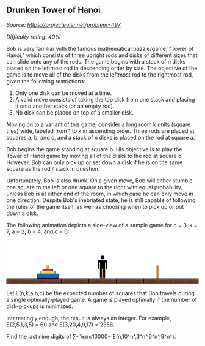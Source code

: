 Drunken Tower of Hanoi
----------------------

*Source: https://projecteuler.net/problem=497*


*Difficulty rating: 40%*

Bob is very familiar with the famous mathematical puzzle/game, "Tower of
Hanoi," which consists of three upright rods and disks of different
sizes that can slide onto any of the rods. The game begins with a stack
of n disks placed on the leftmost rod in descending order by size. The
objective of the game is to move all of the disks from the leftmost rod
to the rightmost rod, given the following restrictions:

1.  Only one disk can be moved at a time.
2.  A valid move consists of taking the top disk from one stack and
    placing it onto another stack (or an empty rod).
3.  No disk can be placed on top of a smaller disk.

Moving on to a variant of this game, consider a long room k units
(square tiles) wide, labeled from 1 to k in ascending order. Three rods
are placed at squares a, b, and c, and a stack of n disks is placed on
the rod at square a.

Bob begins the game standing at square b. His objective is to play the
Tower of Hanoi game by moving all of the disks to the rod at square c.
However, Bob can only pick up or set down a disk if he is on the same
square as the rod / stack in question.

Unfortunately, Bob is also drunk. On a given move, Bob will either
stumble one square to the left or one square to the right with equal
probability, unless Bob is at either end of the room, in which case he
can only move in one direction. Despite Bob's inebriated state, he is
still capable of following the rules of the game itself, as well as
choosing when to pick up or put down a disk.

The following animation depicts a side-view of a sample game for n = 3,
k = 7, a = 2, b = 4, and c = 6:

![p497\_hanoi.gif](img/p497_hanoi.gif)

Let E(n,k,a,b,c) be the expected number of squares that Bob travels
during a single optimally-played game. A game is played optimally if the
number of disk-pickups is minimized.

Interestingly enough, the result is always an integer. For example,
E(2,5,1,3,5) = 60 and E(3,20,4,9,17) = 2358.

Find the last nine digits of ∑~1≤n≤10000~ E(n,10^n^,3^n^,6^n^,9^n^).
